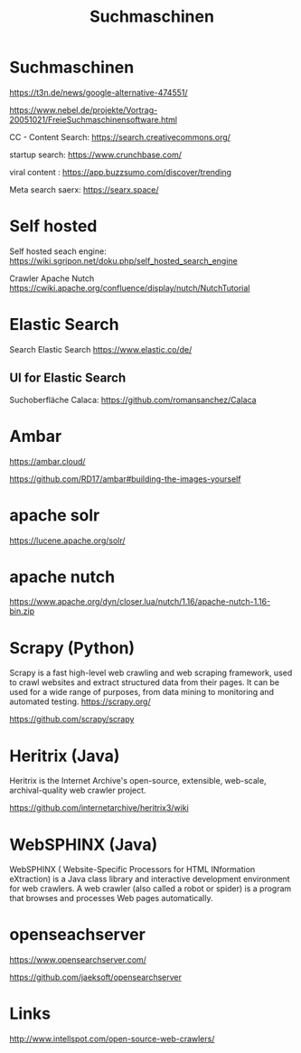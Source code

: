 ﻿---
layout: post
title: Suchmaschinen 
categories: [search engine]
tags: [search engine]
--- 
# Suchmaschinen 

<https://t3n.de/news/google-alternative-474551/>

<https://www.nebel.de/projekte/Vortrag-20051021/FreieSuchmaschinensoftware.html>


CC - Content Search: <https://search.creativecommons.org/>


startup search: <https://www.crunchbase.com/>

viral content : <https://app.buzzsumo.com/discover/trending>

Meta search saerx: https://searx.space/ 

# Self hosted

Self hosted seach engine: <https://wiki.sgripon.net/doku.php/self_hosted_search_engine>

Crawler Apache Nutch <https://cwiki.apache.org/confluence/display/nutch/NutchTutorial>

# Elastic Search

Search Elastic Search <https://www.elastic.co/de/>

## UI for Elastic Search 

Suchoberfläche Calaca: <https://github.com/romansanchez/Calaca>

# Ambar

<https://ambar.cloud/>

<https://github.com/RD17/ambar#building-the-images-yourself>

# apache solr

<https://lucene.apache.org/solr/> 

# apache nutch

<https://www.apache.org/dyn/closer.lua/nutch/1.16/apache-nutch-1.16-bin.zip>

# Scrapy (Python) 

Scrapy is a fast high-level web crawling and web scraping framework, used to crawl websites and extract structured data from their pages. It can be used for a wide range of purposes, from data mining to monitoring and automated testing. 
<https://scrapy.org/>

<https://github.com/scrapy/scrapy>

# Heritrix (Java)

Heritrix is the Internet Archive's open-source, extensible, web-scale, archival-quality web crawler project.

<https://github.com/internetarchive/heritrix3/wiki>

# WebSPHINX (Java)

WebSPHINX ( Website-Specific Processors for HTML INformation eXtraction) is a Java class library and interactive development environment for web crawlers. A web crawler (also called a robot or spider) is a program that browses and processes Web pages automatically.

# openseachserver

https://www.opensearchserver.com/

<https://github.com/jaeksoft/opensearchserver>


# Links

http://www.intellspot.com/open-source-web-crawlers/ 
